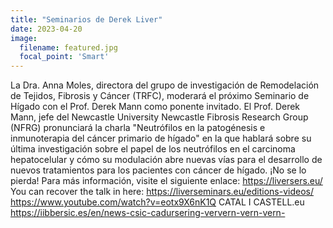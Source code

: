 ```yaml
---
title: "Seminarios de Derek Liver"
date: 2023-04-20
image:
  filename: featured.jpg
  focal_point: 'Smart'
---
```


La Dra. Anna Moles, directora del grupo de investigación de Remodelación de Tejidos, Fibrosis y Cáncer (TRFC), moderará el próximo Seminario de Hígado con el Prof. Derek Mann como ponente invitado. El Prof. Derek Mann, jefe del Newcastle University Newcastle Fibrosis Research Group (NFRG) pronunciará la charla "Neutrófilos en la patogénesis e inmunoterapia del cáncer primario de hígado" en la que hablará sobre su última investigación sobre el papel de los neutrófilos en el carcinoma hepatocelular y cómo su modulación abre nuevas vías para el desarrollo de nuevos tratamientos para los pacientes con cáncer de hígado. ¡No se lo pierda! Para más información, visite el siguiente enlace: https://liversers.eu/ You can recover the talk in here: https://liverseminars.eu/editions-videos/ https://www.youtube.com/watch?v=eotx9X6nK1Q CATAL I CASTELL.eu https://iibbersic.es/en/news-csic-cadursering-ververn-vern-vern-